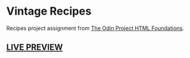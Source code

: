# Vintage Recipes
Recipes project assignment from <a href="https://www.theodinproject.com/paths/foundations/courses/foundations/lessons/recipes">The Odin Project HTML Foundations</a>.
## <a href="https://ignasku.github.io/odin-recipes/">LIVE PREVIEW</a>